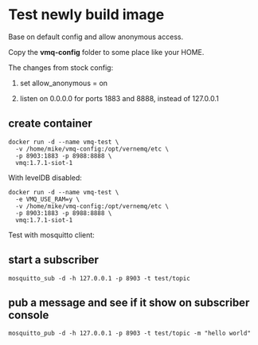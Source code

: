 # Test newly build image

Base on default config and allow anonymous access.

Copy the **vmq-config** folder to some place like your HOME.

The changes from stock config:

1. set allow_anonymous = on

2. listen on 0.0.0.0 for ports 1883 and 8888, instead of 127.0.0.1


## create container

```
docker run -d --name vmq-test \
  -v /home/mike/vmq-config:/opt/vernemq/etc \
  -p 8903:1883 -p 8988:8888 \
  vmq:1.7.1-siot-1

```

With levelDB disabled:

```
docker run -d --name vmq-test \
  -e VMQ_USE_RAM=y \
  -v /home/mike/vmq-config:/opt/vernemq/etc \
  -p 8903:1883 -p 8988:8888 \
  vmq:1.7.1-siot-1

```


Test with mosquitto client:

## start a subscriber

    mosquitto_sub -d -h 127.0.0.1 -p 8903 -t test/topic

## pub a message and see if it show on subscriber console

    mosquitto_pub -d -h 127.0.0.1 -p 8903 -t test/topic -m "hello world"
